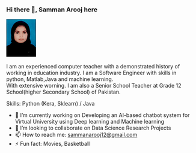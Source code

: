 ### Hi there 👋, Samman Arooj here
![Senior School Teacher -SST(CS) BS-16 at SED(School Education Department ](https://github.com/SammanArooj/SammanArooj/blob/main/my-passport-photo.jpg)

I am an experienced computer teacher with a demonstrated history of working in education industry. I am a Software Engineer with skills in python, Matlab,Java and machine learning.  
With extensive worning. I am also a Senior School Teacher at Grade 12 School(higher Secondary School) of Pakistan.



Skills: Python (Kera, Sklearn) / Java

- 🔭 I’m currently working on Developing an AI-based chatbot system for Virtual University using Deep learning and Machine learning 
- 👯 I’m looking to collaborate on  Data Science Research Projects 
- 📫 How to reach me: sammanarooj12@gmail.com 
- ⚡ Fun fact: Movies, Basketball 

